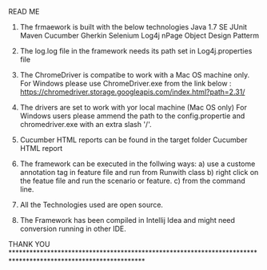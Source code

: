 READ ME 

1) The frmaework is built with the below technologies 
 		Java 1.7 SE
		JUnit
		Maven
		Cucumber
		Gherkin
		Selenium
		Log4j
	nPage Object Design Patterm			


2) The log.log file in the framework needs its path set in Log4j.properties file

3) The ChromeDriver is compatibe to work with a Mac OS machine only. For Windows please 	use ChromeDriver.exe from the link below :
 	https://chromedriver.storage.googleapis.com/index.html?path=2.31/

3) The drivers are set to work with yor local machine (Mac OS only)
	For Windows users please ammend the path to the config.propertie and chromedriver.exe with an extra slash '/'.

4) Cucumber HTML reports can be found in the target folder Cucumber HTML report

5)	The framework can be executed in the follwing ways: 
		a) use a custome annotation tag in feature file and run from Runwith class
		b) right click on the featue file and run the scenario or feature. 
		c) from the command line.
    
6) All the Technologies used are open source. 

7) The Framework has been compiled in Intellij Idea and might need conversion running in other IDE.

THANK YOU **************************************************************************************************************

